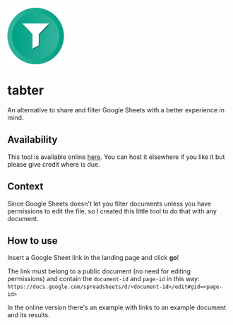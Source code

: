 ![Tabter](/favicon.png)

# tabter
An alternative to share and filter Google Sheets with a better experience in mind.

## Availability
This tool is available online [here](https://tabter-3e979.firebaseapp.com/). You can host it elsewhere if you like it but please give credit where is due.

## Context
Since Google Sheets doesn't let you filter documents unless you have permissions to edit the file, so I created this little tool to do that with any document.

## How to use
Insert a Google Sheet link in the landing page and click __go__!

The link must belong to a public document (no need for editing permissions) and contain the `document-id` and `page-id` in this way:
```https://docs.google.com/spreadsheets/d/<document-id>/edit#gid=<page-id>```

In the online version there's an example with links to an example document and its results.
